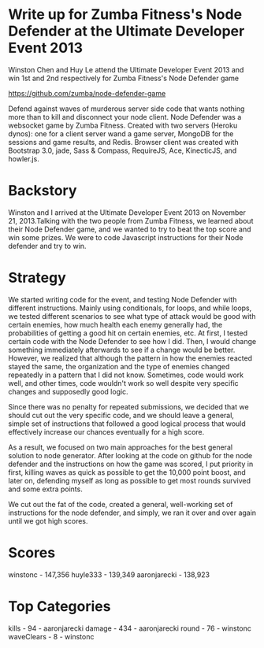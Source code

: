 Write up for Zumba Fitness's Node Defender at the Ultimate Developer Event 2013
=================
Winston Chen and Huy Le attend the Ultimate Developer Event 2013 and win 1st and 2nd respectively for Zumba Fitness's Node Defender game

https://github.com/zumba/node-defender-game

Defend against waves of murderous server side code that wants nothing more than to kill and disconnect your node client. Node Defender was a websocket game by Zumba Fitness. Created with two servers (Heroku dynos): one for a client server wand a game server, MongoDB for the sessions and game results, and Redis. Browser client was created with Bootstrap 3.0, jade, Sass & Compass, RequireJS, Ace, KinecticJS, and howler.js.

Backstory
=================
Winston and I arrived at the Ultimate Developer Event 2013 on November 21, 2013.Talking with the two people from Zumba Fitness, we learned about their Node Defender game, and we wanted to try to beat the top score and win some prizes. We were to code Javascript instructions for their Node defender and try to win.

Strategy
=================
We started writing code for the event, and testing Node Defender with different instructions. Mainly using conditionals, for loops, and while loops, we tested different scenarios to see what type of attack would be good with certain enemies, how much health each enemy generally had, the probabilities of getting a good hit on certain enemies, etc. At first, I tested certain code with the Node Defender to see how I did. Then, I would change something immediately afterwards to see if a change would be better. However, we realized that although the pattern in how the enemies reacted stayed the same, the organization and the type of enemies changed repeatedly in a pattern that I did not know. Sometimes, code would work well, and other times, code wouldn't work so well despite very specific changes and supposedly good logic. 

Since there was no penalty for repeated submissions, we decided that we should cut out the very specific code, and we should leave a general, simple set of instructions that followed a good logical process that would effectively increase our chances eventually for a high score. 

As a result, we focused on two main approaches for the best general solution to node generator. After looking at the code on github for the node defender and the instructions on how the game was scored, I put priority in first, killing waves as quick as possible to get the 10,000 point boost, and later on, defending myself as long as possible to get most rounds survived and some extra points.

We cut out the fat of the code, created a general, well-working set of instructions for the node defender, and simply, we ran it over and over again until we got high scores.

Scores
=================
winstonc - 147,356
huyle333 - 139,349
aaronjarecki - 138,923

Top Categories
=================
kills - 94 - aaronjarecki
damage - 434 - aaronjarecki
round - 76 - winstonc
waveClears - 8 - winstonc

